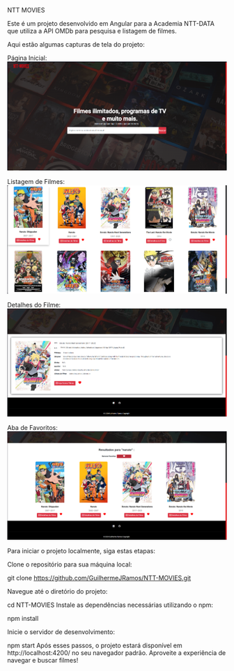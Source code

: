 NTT MOVIES


Este é um projeto desenvolvido em Angular para a Academia NTT-DATA que utiliza a API OMDb para pesquisa e listagem de filmes.


Aqui estão algumas capturas de tela do projeto:

Página Inicial:
![Página Inicial](./src/assets/home-img-README.png/)


Listagem de Filmes:
![Listagem de Filmes](./src/assets/movie-list-README.png/)



Detalhes do Filme:
![Detalhes do Filme](./src/assets/movie-detail-README.png/)

Aba de Favoritos:
![Aba de Favoritos](./src/assets/favorites-README.png/)


Para iniciar o projeto localmente, siga estas etapas:

Clone o repositório para sua máquina local:

git clone https://github.com/GuilhermeJRamos/NTT-MOVIES.git

Navegue até o diretório do projeto:

cd NTT-MOVIES
Instale as dependências necessárias utilizando o npm:

npm install

Inicie o servidor de desenvolvimento:


npm start
Após esses passos, o projeto estará disponível em http://localhost:4200/ no seu navegador padrão. Aproveite a experiência de navegar e buscar filmes!